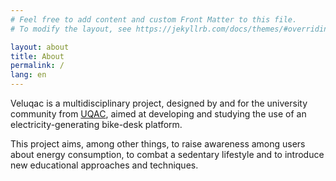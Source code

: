 ```yaml
---
# Feel free to add content and custom Front Matter to this file.
# To modify the layout, see https://jekyllrb.com/docs/themes/#overriding-theme-defaults

layout: about
title: About
permalink: /
lang: en
---
```


Veluqac is a multidisciplinary project, designed by and for the university community from [UQAC](https://www.uqac.ca), aimed at developing and studying the use of an electricity-generating bike-desk platform.

This project aims, among other things, to raise awareness among users about energy consumption, to combat a sedentary lifestyle and to introduce new educational approaches and techniques.